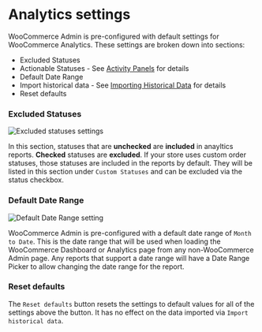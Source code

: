 # Analytics settings

WooCommerce Admin is pre-configured with default settings for WooCommerce Analytics. These settings are broken down into sections:

- Excluded Statuses
- Actionable Statuses - See [Activity Panels](activity-panels.md) for details
- Default Date Range
- Import historical data - See [Importing Historical Data](analytics-historical-data-import.md) for details
- Reset defaults

### Excluded Statuses

![Excluded statuses settings](images/settings-excluded-statuses.png)

In this section, statuses that are **unchecked** are **included** in anayltics reports. **Checked** statuses are **excluded**. If your store uses custom order statuses, those statuses are included in the reports by default. They will be listed in this section under `Custom Statuses` and can be excluded via the status checkbox.

### Default Date Range

![Default Date Range setting](images/settings-default-date-range.png)

WooCommerce Admin is pre-configured with a default date range of `Month to Date`. This is the date range that will be used when loading the WooCommerce Dashboard or Analytics page from any non-WooCommerce Admin page. Any reports that support a date range will have a Date Range Picker to allow changing the date range for the report.

### Reset defaults

The `Reset defaults` button resets the settings to default values for all of the settings above the button. It has no effect on the data imported via `Import historical data`.